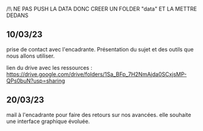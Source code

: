 /!\ NE PAS PUSH LA DATA DONC CREER UN FOLDER "data" ET LA METTRE DEDANS

## 10/03/23
prise de contact avec l'encadrante. Présentation du sujet et des outils que nous allons utiliser.

lien du drive avec les ressources : https://drive.google.com/drive/folders/1Sa_BFp_7H2NmAjda0SCxjsMP-QPs0buN?usp=sharing


## 20/03/23 

mail à l'encadrante pour faire des retours sur nos avancées. elle souhaite une interface graphique évoluée.